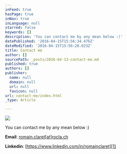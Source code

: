 ```yaml
---
inFeed: true
hasPage: true
inNav: true
inLanguage: null
starred: false
keywords: []
description: 'You can contact me by any mean below :)'
datePublished: '2016-04-15T15:56:34.476Z'
dateModified: '2016-04-15T15:56:28.023Z'
title: Contact me
author: []
sourcePath: _posts/2016-04-13-contact-me.md
published: true
authors: []
publisher:
  name: null
  domain: null
  url: null
  favicon: null
url: contact-me/index.html
_type: Article

---
```

![](https://the-grid-user-content.s3-us-west-2.amazonaws.com/fa99647b-2820-4007-9e7c-72839e5e9eab.jpg)

You can contact me by any mean below :)

**Email**: [romain.claret\[at\]rocla.ch][0]

**Linkedin**: [https://www.linkedin.com/in/romainclaret][1]

[0]: mailto:romain.claret[at]rocla.ch
[1]: https://www.linkedin.com/in/romainclaret
